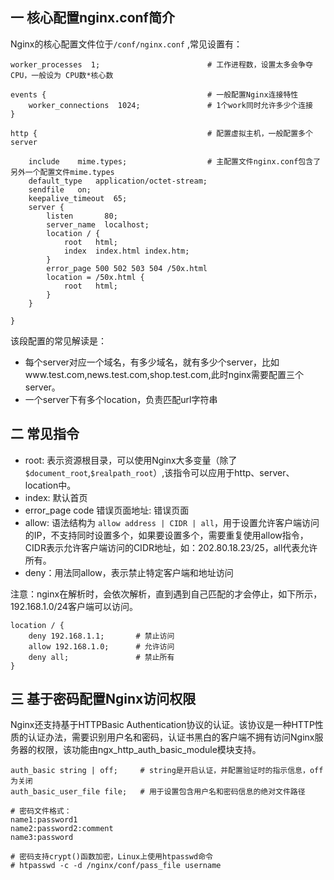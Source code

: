## 一 核心配置nginx.conf简介

Nginx的核心配置文件位于`/conf/nginx.conf` ,常见设置有：

```
worker_processes  1;                        # 工作进程数，设置太多会争夺CPU，一般设为 CPU数*核心数

events {                                    # 一般配置Nginx连接特性
    worker_connections  1024;               # 1个work同时允许多少个连接
}

http {                                      # 配置虚拟主机，一般配置多个server

    include    mime.types;                  # 主配置文件nginx.conf包含了另外一个配置文件mime.types
    default_type   application/octet-stream;  
    sendfile   on;
    keepalive_timeout  65;
    server {
        listen       80;
        server_name  localhost;
        location / {
            root   html;
            index  index.html index.htm;
        }
        error_page 500 502 503 504 /50x.html
        location = /50x.html {
            root   html;
        }
    }

}
```

该段配置的常见解读是：
- 每个server对应一个域名，有多少域名，就有多少个server，比如www.test.com,news.test.com,shop.test.com,此时nginx需要配置三个server。
- 一个server下有多个location，负责匹配url字符串

## 二 常见指令

- root:  表示资源根目录，可以使用Nginx大多变量（除了`$document_root`,`$realpath_root`）,该指令可以应用于http、server、location中。  
- index: 默认首页  
- error_page code 错误页面地址: 错误页面  
- allow: 语法结构为 `allow address | CIDR | all`，用于设置允许客户端访问的IP，不支持同时设置多个，如果要设置多个，需要重复使用allow指令，CIDR表示允许客户端访问的CIDR地址，如：202.80.18.23/25，all代表允许所有。
- deny：用法同allow，表示禁止特定客户端和地址访问

注意：nginx在解析时，会依次解析，直到遇到自己匹配的才会停止，如下所示，192.168.1.0/24客户端可以访问。
```
location / {
    deny 192.168.1.1;       # 禁止访问
    allow 192.168.1.0;      # 允许访问
    deny all;               # 禁止所有
}
```

## 三 基于密码配置Nginx访问权限

Nginx还支持基于HTTPBasic Authentication协议的认证。该协议是一种HTTP性质的认证办法，需要识别用户名和密码，认证书黑白的客户端不拥有访问Nginx服务器的权限，该功能由ngx_http_auth_basic_module模块支持。

```
auth_basic string | off;     # string是开启认证，并配置验证时的指示信息，off 为关闭
auth_basic_user_file file;   # 用于设置包含用户名和密码信息的绝对文件路径

# 密码文件格式：
name1:password1
name2:password2:comment
name3:password

# 密码支持crypt()函数加密，Linux上使用htpasswd命令
# htpasswd -c -d /nginx/conf/pass_file username
```
